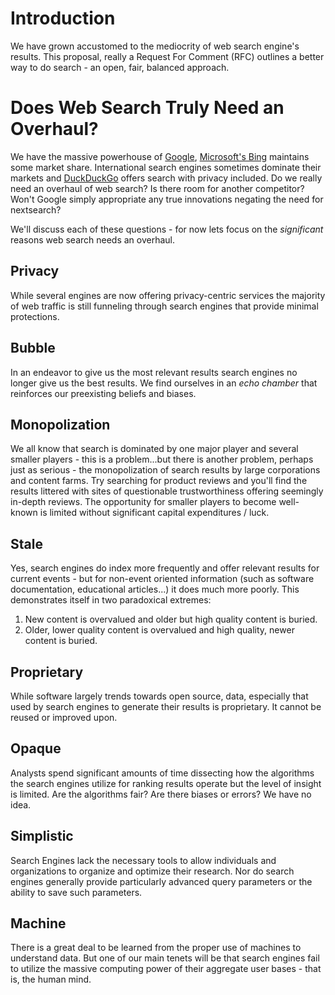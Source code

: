 # Introduction
We have grown accustomed to the mediocrity of web search engine's results. This proposal, really a Request For Comment (RFC) outlines a better way to do search - an open, fair, balanced approach.

# Does Web Search Truly Need an Overhaul?
We have the massive powerhouse of [Google](https://google.com/), [Microsoft's Bing](https://bing.com/) maintains some market share. International search engines sometimes dominate their markets and [DuckDuckGo](https://duckduckgo.com/) offers search with privacy included. Do we really need an overhaul of web search? Is there room for another competitor? Won't Google simply appropriate any true innovations negating the need for nextsearch?

We'll discuss each of these questions - for now lets focus on the *significant* reasons web search needs an overhaul.

## Privacy
While several engines are now offering privacy-centric services the majority of web traffic is still funneling through search engines that provide minimal protections.

## Bubble
In an endeavor to give us the most relevant results search engines no longer give us the best results. We find ourselves in an *echo chamber* that reinforces our preexisting beliefs and biases. 

## Monopolization
We all know that search is dominated by one major player and several smaller players - this is a problem...but there is another problem, perhaps just as serious - the monopolization of search results by large corporations and content farms. Try searching for product reviews and you'll find the results littered with sites of questionable trustworthiness offering seemingly in-depth reviews. The opportunity for smaller players to become well-known is limited without significant capital expenditures / luck.

## Stale
Yes, search engines do index more frequently and offer relevant results for current events - but for non-event oriented information (such as software documentation, educational articles...) it does much more poorly. This demonstrates itself in two paradoxical extremes:

1. New content is overvalued and older but high quality content is buried.
2. Older, lower quality content is overvalued and high quality, newer content is buried.

## Proprietary
While software largely trends towards open source, data, especially that used by search engines to generate their results is proprietary. It cannot be reused or improved upon.

## Opaque
Analysts spend significant amounts of time dissecting how the algorithms the search engines utilize for ranking results operate but the level of insight is limited. Are the algorithms fair? Are there biases or errors? We have no idea.

## Simplistic
Search Engines lack the necessary tools to allow individuals and organizations to organize and optimize their research. Nor do search engines generally provide particularly advanced query parameters or the ability to save such parameters.

## Machine
There is a great deal to be learned from the proper use of machines to understand data. But one of our main tenets will be that search engines fail to utilize the massive computing power of their aggregate user bases - that is, the human mind.
